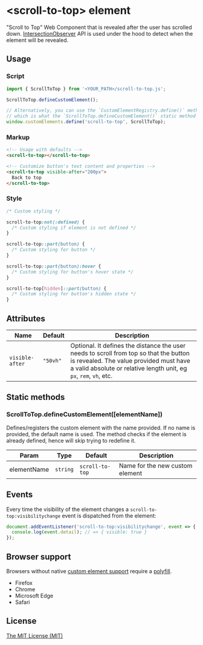 # &lt;scroll-to-top&gt; element

"Scroll to Top" Web Component that is revealed after the user has scrolled down. [IntersectionObserver](https://developer.mozilla.org/en-US/docs/Web/API/Intersection_Observer_API) API is used under the hood to detect when the element will be revealed.

## Usage

### Script
```js
import { ScrollToTop } from '<YOUR_PATH>/scroll-to-top.js';

ScrollToTop.defineCustomElement();

// Alternatively, you can use the `CustomElementRegistry.define()` method to define the element,
// which is what the `ScrollToTop.defineCustomElement()` static method uses under the hood.
window.customElements.define('scroll-to-top', ScrollToTop);
```

### Markup
```html
<!-- Usage with defaults -->
<scroll-to-top></scroll-to-top>

<!-- Customize button's text content and properties -->
<scroll-to-top visible-after="200px">
  Back to top
</scroll-to-top>
```

### Style
```css
/* Custom styling */

scroll-to-top:not(:defined) {
  /* Custom styling if element is not defined */
}

scroll-to-top::part(button) {
  /* Custom styling for button */
}

scroll-to-top::part(button):hover {
  /* Custom styling for button's hover state */
}

scroll-to-top[hidden]::part(button) {
  /* Custom styling for button's hidden state */
}
```

## Attributes
| Name | Default | Description |
| ---- | ------- | ----------- |
| `visible-after` | `"50vh"` | Optional. It defines the distance the user needs to scroll from top so that the button is revealed. The value provided must have a valid absolute or relative length unit, eg `px`, `rem`, `vh`, etc. |

## Static methods

### ScrollToTop.defineCustomElement([elementName])

Defines/registers the custom element with the name provided. If no name is provided, the default name is used. The method checks if the element is already defined, hence will skip trying to redefine it.

| Param | Type | Default | Description |
| ----- | ---- | ------- | ----------- |
| elementName | `string` | `scroll-to-top` | Name for the new custom element |

## Events

Every time the visibility of the element changes a `scroll-to-top:visibilitychange` event is dispatched from the <scroll-to-top> element:

```js
document.addEventListener('scroll-to-top:visibilitychange', event => {
  console.log(event.detail); // => { visible: true }
});
```

## Browser support

Browsers without native [custom element support][support] require a [polyfill][polyfill].

- Firefox
- Chrome
- Microsoft Edge
- Safari

[support]: https://caniuse.com/#feat=custom-elementsv1
[polyfill]: https://github.com/webcomponents/polyfills/tree/master/packages/custom-elements

## License

[The MIT License (MIT)](https://georapbox.mit-license.org/@2022)
